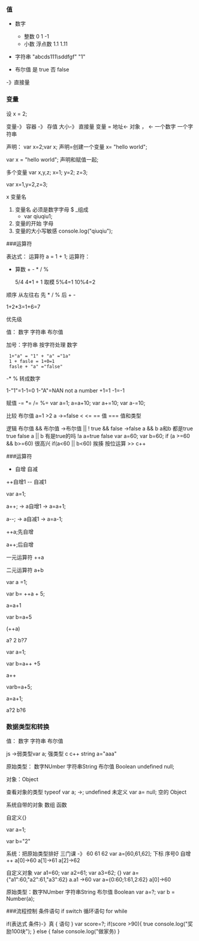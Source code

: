 ### 值
- 数字
  - 整数 0 1 -1
  - 小数 浮点数 1.1 1.11
- 字符串 "abcds111\\sddfgf" "1"
  
- 布尔值 是 true 否 false

-》直接量

### 变量
设 x = 2;

变量-》 容器 -》 存值
    大小-》 直接量
      变量 =     地址<- 对象 ， <- 一个数字 一个字符串

声明：
   var x=2;var x; 声明=创建一个变量
   x= "hello world";

   var x = "hello world"; 声明和赋值一起;

   多个变量
   var x,y,z;
   x=1;
   y=2;
   z=3;

   var x=1,y=2,z=3;

   x 变量名
   1. 变量名 必须是数字字母 $ _组成
      - var qiuqiu1;
   2. 变量的开始 字母
   3. 变量的大小写敏感
   console.log("qiuqiu");

###运算符

表达式： 运算符
  a = 1 + 1;
运算符：
- 算数 + - * / %

   5/4 4*1 + 1 取模
   5%4=1
  10%4=2

顺序 从左往右 先 * / % 后 + -

  1+2*3=1+6=7

  优先级

值： 数字 字符串 布尔值 

加号：字符串 按字符处理 数字

     1+"a" = "1" + "a" ="1a"
     1 + fasle = 1+0=1
     fasle + "a" ="false"

  -* % 转成数字

  1-"1"=1-1=0
  1-"A"=NAN not a number
  +1=1
  -1=-1

赋值
 -= *= /= %=
 var a=1;
 a=a+10;
 var a+=10;
 var a-=10;

比较 布尔值
  a=1 >2 
  a ->=false
    <
   <=
   == 值 
   === 值和类型
   
逻辑
   布尔值  && 布尔值 ->布尔值
    ||
    !
true && false ->false
a && b a和b 都是true true false
a || b 有是true的吗
!a a=true false
var a=60;
var b=60;
if (a >=60 && b>=60)
    很高兴
    if(a<60 || b<60)
    挨揍
按位运算 >>
c++

###运算符
- 自增 自减

++自增1 -- 自减1

var a=1;

a++; -> a自增1 -> a=a+1;

a--; -> a自减1 -> a=a-1;

++a;先自增

a++;后自增

一元运算符 ++a

二元运算符 a+b

var a =1;

var b= ++a + 5;

a=a+1

var b=a+5

(++a)

a? 2
b?7

var a=1;

var b=a++ +5

a++

varb=a+5;

a=a+1;

a?2 
b?6

### 数据类型和转换

值： 数字 字符串 布尔值 

js ->弱类型var a;  强类型 c c++ string a="aaa"

原始类型：
 数字NUmber 字符串String 布尔值 Boolean undefined null;

 对象：Object

 查看对象的类型
 typeof
 var a; ->; undefined 未定义
 var a= null; 空的 Object 

 系统自带的对象 数组 函数

 自定义{}

 var a=1;

 var b="2" 

 系统：把原始类型排好
 三门课 -》 60 61 62
 var a=[60,61,62];
 下标 序号0 自增 ++
 a[0]->60
 a[1]->61
 a[2]->62

 自定义对象 
 var a1=60;
 var a2=61;
 var a3=62;
 {}
 var a={"a1":60,"a2":61,"a3":62}
 a.a1 ->60
  var a={0:60;1:61,2:62}
  a[0]->60

  原始类型：数字NUmber 字符串String 布尔值 Boolean
  var a=?;
  var b = Number(a);

  ###流程控制 
  条件语句 if switch
  循环语句 for while

  if(表达式 条件)-》真
  {
      语句
  }
  var score=?;
  if(score >90){ true
      console.log("奖励100块");
  }
  else { false
      console.log("做家务)
  }









